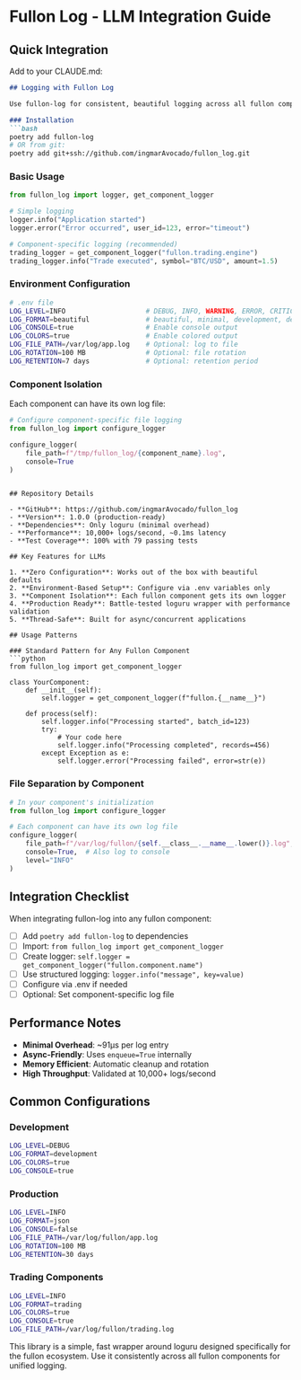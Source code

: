 # Fullon Log - LLM Integration Guide

## Quick Integration

Add to your CLAUDE.md:

```markdown
## Logging with Fullon Log

Use fullon-log for consistent, beautiful logging across all fullon components.

### Installation
```bash
poetry add fullon-log
# OR from git:
poetry add git+ssh://github.com/ingmarAvocado/fullon_log.git
```

### Basic Usage
```python
from fullon_log import logger, get_component_logger

# Simple logging
logger.info("Application started")
logger.error("Error occurred", user_id=123, error="timeout")

# Component-specific logging (recommended)
trading_logger = get_component_logger("fullon.trading.engine")
trading_logger.info("Trade executed", symbol="BTC/USD", amount=1.5)
```

### Environment Configuration
```bash
# .env file
LOG_LEVEL=INFO                    # DEBUG, INFO, WARNING, ERROR, CRITICAL
LOG_FORMAT=beautiful              # beautiful, minimal, development, detailed, trading, json
LOG_CONSOLE=true                  # Enable console output
LOG_COLORS=true                   # Enable colored output
LOG_FILE_PATH=/var/log/app.log    # Optional: log to file
LOG_ROTATION=100 MB               # Optional: file rotation
LOG_RETENTION=7 days              # Optional: retention period
```

### Component Isolation
Each component can have its own log file:
```python
# Configure component-specific file logging
from fullon_log import configure_logger

configure_logger(
    file_path=f"/tmp/fullon_log/{component_name}.log",
    console=True
)
```
```

## Repository Details

- **GitHub**: https://github.com/ingmarAvocado/fullon_log
- **Version**: 1.0.0 (production-ready)
- **Dependencies**: Only loguru (minimal overhead)
- **Performance**: 10,000+ logs/second, ~0.1ms latency
- **Test Coverage**: 100% with 79 passing tests

## Key Features for LLMs

1. **Zero Configuration**: Works out of the box with beautiful defaults
2. **Environment-Based Setup**: Configure via .env variables only
3. **Component Isolation**: Each fullon component gets its own logger
4. **Production Ready**: Battle-tested loguru wrapper with performance validation
5. **Thread-Safe**: Built for async/concurrent applications

## Usage Patterns

### Standard Pattern for Any Fullon Component
```python
from fullon_log import get_component_logger

class YourComponent:
    def __init__(self):
        self.logger = get_component_logger(f"fullon.{__name__}")

    def process(self):
        self.logger.info("Processing started", batch_id=123)
        try:
            # Your code here
            self.logger.info("Processing completed", records=456)
        except Exception as e:
            self.logger.error("Processing failed", error=str(e))
```

### File Separation by Component
```python
# In your component's initialization
from fullon_log import configure_logger

# Each component can have its own log file
configure_logger(
    file_path=f"/var/log/fullon/{self.__class__.__name__.lower()}.log",
    console=True,  # Also log to console
    level="INFO"
)
```

## Integration Checklist

When integrating fullon-log into any fullon component:

- [ ] Add `poetry add fullon-log` to dependencies
- [ ] Import: `from fullon_log import get_component_logger`
- [ ] Create logger: `self.logger = get_component_logger("fullon.component.name")`
- [ ] Use structured logging: `logger.info("message", key=value)`
- [ ] Configure via .env if needed
- [ ] Optional: Set component-specific log file

## Performance Notes

- **Minimal Overhead**: ~91μs per log entry
- **Async-Friendly**: Uses `enqueue=True` internally
- **Memory Efficient**: Automatic cleanup and rotation
- **High Throughput**: Validated at 10,000+ logs/second

## Common Configurations

### Development
```bash
LOG_LEVEL=DEBUG
LOG_FORMAT=development
LOG_COLORS=true
LOG_CONSOLE=true
```

### Production
```bash
LOG_LEVEL=INFO
LOG_FORMAT=json
LOG_CONSOLE=false
LOG_FILE_PATH=/var/log/fullon/app.log
LOG_ROTATION=100 MB
LOG_RETENTION=30 days
```

### Trading Components
```bash
LOG_LEVEL=INFO
LOG_FORMAT=trading
LOG_COLORS=true
LOG_CONSOLE=true
LOG_FILE_PATH=/var/log/fullon/trading.log
```

This library is a simple, fast wrapper around loguru designed specifically for the fullon ecosystem. Use it consistently across all fullon components for unified logging.
